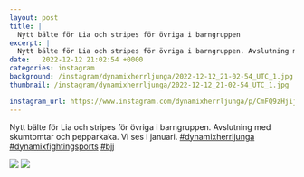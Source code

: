 ```yaml
---
layout: post
title: |
  Nytt bälte för Lia och stripes för övriga i barngruppen
excerpt: |
  Nytt bälte för Lia och stripes för övriga i barngruppen. Avslutning med skumtomtar och pepparkaka. Vi ses i januari.   
date:   2022-12-12 21:02:54 +0000
categories: instagram
background: /instagram/dynamixherrljunga/2022-12-12_21-02-54_UTC_1.jpg
thumbnail: /instagram/dynamixherrljunga/2022-12-12_21-02-54_UTC_1.jpg

instagram_url: https://www.instagram.com/dynamixherrljunga/p/CmFQ9zHjijW
---
```

Nytt bälte för Lia och stripes för övriga i barngruppen. Avslutning med skumtomtar och pepparkaka. Vi ses i januari. [#dynamixherrljunga](https://www.instagram.com/explore/tags/dynamixherrljunga/) [#dynamixfightingsports](https://www.instagram.com/explore/tags/dynamixfightingsports/) [#bjj](https://www.instagram.com/explore/tags/bjj/)



<img src='/www-dynamix-herrljunga/instagram/dynamixherrljunga/2022-12-12_21-02-54_UTC_1.jpg' class='img-fluid' />


<img src='/www-dynamix-herrljunga/instagram/dynamixherrljunga/2022-12-12_21-02-54_UTC_2.jpg' class='img-fluid' />
